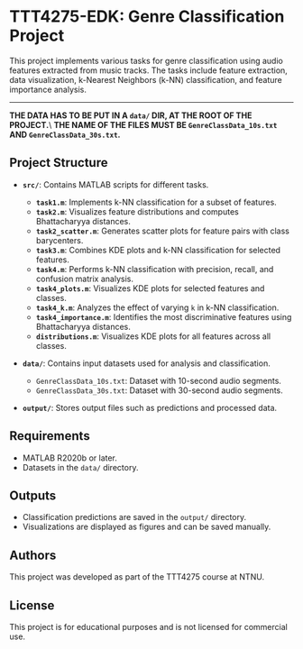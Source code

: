 # TTT4275-EDK: Genre Classification Project

This project implements various tasks for genre classification using audio features extracted from music tracks. The tasks include feature extraction, data visualization, k-Nearest Neighbors (k-NN) classification, and feature importance analysis.

---

**THE DATA HAS TO BE PUT IN A `data/` DIR, AT THE ROOT OF THE PROJECT.**\\
**THE NAME OF THE FILES MUST BE `GenreClassData_10s.txt` AND `GenreClassData_30s.txt`.**

## Project Structure

- **`src/`**: Contains MATLAB scripts for different tasks.
  - **`task1.m`**: Implements k-NN classification for a subset of features.
  - **`task2.m`**: Visualizes feature distributions and computes Bhattacharyya distances.
  - **`task2_scatter.m`**: Generates scatter plots for feature pairs with class barycenters.
  - **`task3.m`**: Combines KDE plots and k-NN classification for selected features.
  - **`task4.m`**: Performs k-NN classification with precision, recall, and confusion matrix analysis.
  - **`task4_plots.m`**: Visualizes KDE plots for selected features and classes.
  - **`task4_k.m`**: Analyzes the effect of varying `k` in k-NN classification.
  - **`task4_importance.m`**: Identifies the most discriminative features using Bhattacharyya distances.
  - **`distributions.m`**: Visualizes KDE plots for all features across all classes.

- **`data/`**: Contains input datasets used for analysis and classification.
  - `GenreClassData_10s.txt`: Dataset with 10-second audio segments.
  - `GenreClassData_30s.txt`: Dataset with 30-second audio segments.

- **`output/`**: Stores output files such as predictions and processed data.

## Requirements

- MATLAB R2020b or later.
- Datasets in the `data/` directory.

## Outputs

- Classification predictions are saved in the `output/` directory.
- Visualizations are displayed as figures and can be saved manually.

## Authors

This project was developed as part of the TTT4275 course at NTNU.

## License

This project is for educational purposes and is not licensed for commercial use.
